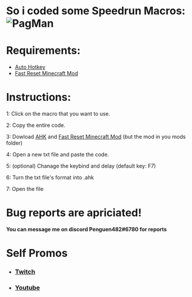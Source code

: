 # So i coded some Speedrun Macros: ![PagMan](https://user-images.githubusercontent.com/65160246/121515720-2da72a80-c9f6-11eb-9793-ed0d66112c98.png)
# Requirements:
- [Auto Hotkey](https://www.autohotkey.com/)
- [Fast Reset Minecraft Mod](https://github.com/jan-leila/FastReset/releases/tag/1.3.3)


# Instructions:

1: Click on the macro that you want to use.

2: Copy the entire code.

3: Dowload [AHK](https://www.autohotkey.com/) and [Fast Reset Minecraft Mod](https://github.com/jan-leila/FastReset/releases/tag/1.3.3) (but the mod in you mods folder)

4: Open a new txt file and paste the code.

5: (optional) Chanage the keybind and delay (default key: F7)

6: Turn the txt file's format into .ahk

7: Open the file


# **Bug reports are apriciated!**
 **You can message me on discord Penguen482#6780 for reports**


 
 
 
 
 
 # Self Promos


 - ###  [Twitch](https://www.twitch.tv/penguen482_)

 - ###  [Youtube](https://www.youtube.com/channel/UC2YxB9TYOD1R123lcKK3WFw)
 
 
